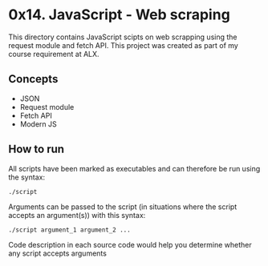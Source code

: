 # 0x14. JavaScript - Web scraping
This directory contains JavaScript scipts on web scrapping using the request module and fetch API. This project was created as part of my course requirement at ALX.

## Concepts
* JSON
* Request module
* Fetch API
* Modern JS

## How to run
All scripts have been marked as executables and can therefore be run using the syntax:

`./script`

Arguments can be passed to the script (in situations where the script accepts an argument(s)) with this syntax:

`./script argument_1 argument_2 ...`

Code description in each source code would help you determine whether any script accepts arguments
